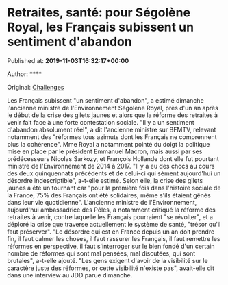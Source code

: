 
# Retraites, santé: pour Ségolène Royal, les Français subissent un sentiment d'abandon

Published at: **2019-11-03T16:32:17+00:00**

Author: ****

Original: [Challenges](https://www.challenges.fr/politique/retraites-sante-pour-segolene-royal-les-francais-subissent-un-sentiment-d-abandon_682979)

Les Français subissent "un sentiment d'abandon", a estimé dimanche l'ancienne ministre de l'Environnement Ségolène Royal, près d'un an après le début de la crise des gilets jaunes et alors que la réforme des retraites à venir fait face à une forte contestation sociale.
"Il y a un sentiment d'abandon absolument réel", a dit l'ancienne ministre sur BFMTV, relevant notamment des "réformes tous azimuts dont les Français ne comprennent plus la cohérence".
Mme Royal a notamment pointé du doigt la politique mise en place par le président Emmanuel Macron, mais aussi par ses prédécesseurs Nicolas Sarkozy, et François Hollande dont elle fut pourtant ministre de l'Environnement de 2014 à 2017.
"Il y a eu des chocs au cours des deux quinquennats précédents et de celui-ci qui sèment aujourd'hui un désordre indescriptible", a-t-elle estimé.
Selon elle, la crise des gilets jaunes a été un tournant car "pour la première fois dans l'histoire sociale de la France, 75% des Français ont été solidaires, même s'ils étaient gênés dans leur vie quotidienne".
L'ancienne ministre de l'Environnement, aujourd'hui ambassadrice des Pôles, a notamment critiqué la réforme des retraites à venir, contre laquelle les Français pourraient "se révolter", et a déploré la crise que traverse actuellement le système de santé, "trésor qu'il faut préserver".
"Le désordre qui est en France depuis un an doit prendre fin, il faut calmer les choses, il faut rassurer les Français, il faut remettre les réformes en perspective, il faut s'interroger sur le bien fondé d'un certain nombre de réformes qui sont mal pensées, mal discutées, qui sont brutales", a-t-elle ajouté.
"Les gens exigent d'avoir de la visibilité sur le caractère juste des réformes, or cette visibilité n'existe pas", avait-elle dit dans une interview au JDD parue dimanche.
